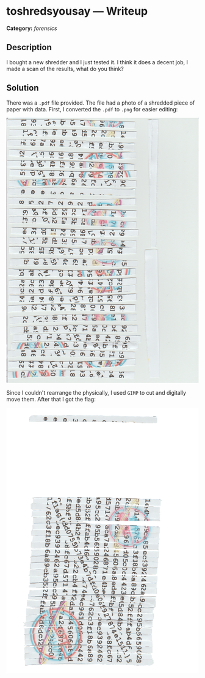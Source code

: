 # toshredsyousay — Writeup

**Category:** *forensics*

## Description

I bought a new shredder and I just tested it. I think it does a decent job, I made a scan of the results, what do you think?

## Solution

There was a `.pdf` file provided. The file had a photo of a shredded piece of paper with data.
First, I converted the `.pdf` to `.png` for easier editing:

![](../resources/WHY2025%20CTF/toshredyousay1.png)

Since I couldn't rearrange the physically, I used `GIMP` to cut and digitally move them. After that I got the flag:

![](../resources/WHY2025%20CTF/toshredyousay2.png)
